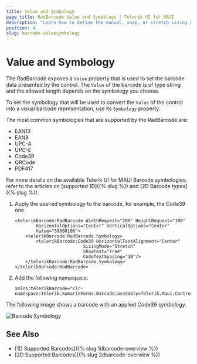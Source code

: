```yaml
---
title: Value and Symbology
page_title: RadBarcode Value and Symbology | Telerik UI for MAUI
description: "Learn how to define the manual, snap, or stretch sizing mode for the Telerik UI for MAUI Barcode."
position: 4
slug: barcode-valuesymbology
---
```


# Value and Symbology

The RadBarcode exposes a `Value` property that is used to set the barcode data presented by the control. The `Value` of the barcode is of type string and the allowed length depends on the symbology you choose.

To set the symbology that will be used to convert the `Value` of the control into a visual barcode representation, use its `Symbology` property.

The most common symbologies that are supported by the RadBarcode are:

* EAN13  
* EAN8  
* UPC-A  
* UPC-E  
* Code39  
* QRCode  
* PDF417   

For more details on the available Telerik UI for MAUI Barcode symbologies, refer to the articles on [supported 1D]({% slug %}) and [2D Barcode types]({% slug %}).

1. Apply the desired symbology to the barcode, for example, the Code39 one.

    ```XAML
    <telerikBarcode:RadBarcode WidthRequest="200" HeightRequest="100"
            HorizontalOptions="Center" VerticalOptions="Center"
            Value="58000106">
        <telerikBarcode:RadBarcode.Symbology>
            <telerikBarcode:Code39 HorizontalTextAlignment="Center"
                              SizingMode="Stretch"
                              ShowText="True"  
                              CodeTextSpacing="10"/>
        </telerikBarcode:RadBarcode.Symbology>
    </telerikBarcode:RadBarcode>
    ```

1. Add the following namespace.

    ```XAML
    xmlns:telerikBarcode="clr-namespace:Telerik.XamarinForms.Barcode;assembly=Telerik.Maui.Controls.Compatibility"
    ```

The following image shows a barcode with an applied Code39 symbology.

![Barcode Symbology](images/barcode_setsymbology_1.png)

## See Also

- [1D Supported Barcodes]({% slug 1dbarcode-overview %})
- [2D Supported Barcodes]({% slug 2dbarcode-overview %})

